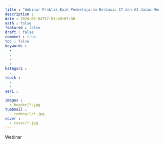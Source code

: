 ```yaml
---
title : "Webinar Praktik Baik Pembelajaran Berbasis CT dan AI dalam Menunjang Kurikulum Merdeka"
description : 
date : 2024-02-04T17:51:40+07:00
math : false
featured : false
draft : false
comment : true
toc : false
keywords : 
  - 
  - 
  - 
  - 
kategori : 
  - 
topik :
  - 
  - 
seri : 
  - 
images : 
  - header/*.jpg
tumbnail : 
  - tumbnail/*.jpg
cover : 
  - cover/*.jpg
---
```


Webinar
